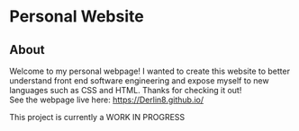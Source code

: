# Personal Website
 About
-----

Welcome to my personal webpage! I wanted to create this website to better understand front end software engineering and expose myself to new languages such as CSS and HTML. Thanks for checking it out! <br /> See the webpage live here: https://Derlin8.github.io/


This project is currently a WORK IN PROGRESS
